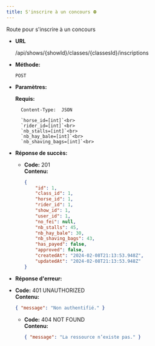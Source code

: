 ```yaml
---
title: S'inscrire à un concours ⛔
---
```


Route pour s'inscrire à un concours

* **URL**

  /api/shows/{showId}/classes/{classesId}/inscriptions

* **Méthode:**
  
  `POST`

* **Paramètres:**

    **Requis:**

        Content-Type:  JSON

        `horse_id=[int]`<br>
        `rider_id=[int]`<br>
        `nb_stalls=[int]`<br>
        `nb_hay_bale=[int]`<br> 
        `nb_shaving_bags=[int]`<br>


* **Réponse de succès:**
  
  * **Code:** 201 <br />
    **Contenu:** 
    ```json
    {
        "id": 1,
        "class_id": 1,
        "horse_id": 1,
        "rider_id": 1,
        "show_id": 1,
        "user_id": 1,
        "no_fei": null,
        "nb_stalls": 45,
        "nb_hay_bale": 30,
        "nb_shaving_bags": 43,
        "has_payed": false,
        "approved": false,
        "createdAt": "2024-02-08T21:13:53.948Z",
        "updatedAt": "2024-02-08T21:13:53.948Z"
    }
    ```

* **Réponse d'erreur:**

* **Code:** 401 UNAUTHORIZED <br />
    **Contenu:** 
    ```json
    { "message": "Non authentifié." }
    ```

  * **Code:** 404 NOT FOUND <br />
    **Contenu:** 
    ```json
    { "message": "La ressource n’existe pas." }
    ```